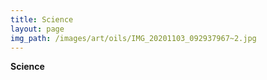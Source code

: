 ```yaml
---
title: Science
layout: page
img_path: /images/art/oils/IMG_20201103_092937967~2.jpg
---
```


**Science**
